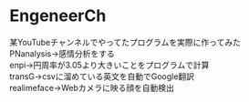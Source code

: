 # EngeneerCh
某YouTubeチャンネルでやってたプログラムを実際に作ってみた<br>
PNanalysis→感情分析をする<br>
enpi→円周率が3.05より大きいことをプログラムで計算<br>
transG→csvに溜めている英文を自動でGoogle翻訳<br>
realimeface→Webカメラに映る顔を自動検出<br>
